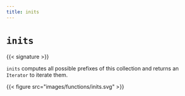 ```yaml
---
title: inits
---
```


# `inits`

{{< signature >}}

`inits` computes all possible prefixes of this collection and returns an `Iterator` to iterate them.

{{< figure src="images/functions/inits.svg" >}}
